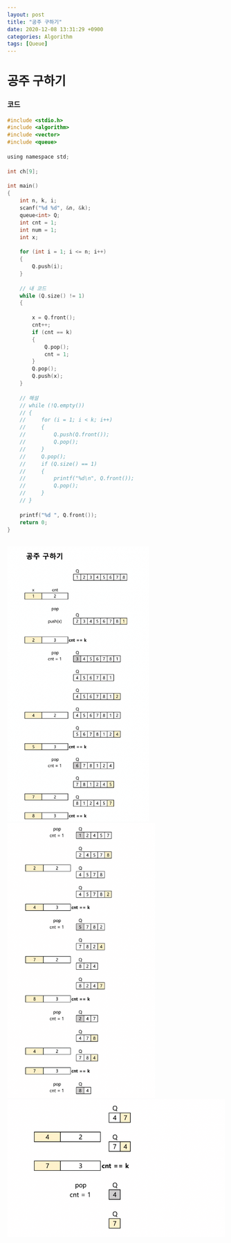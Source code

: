 ```yaml
---
layout: post
title: "공주 구하기"
date: 2020-12-08 13:31:29 +0900
categories: Algorithm
tags: [Queue]
---
```


# 공주 구하기

### 코드

```c
#include <stdio.h>
#include <algorithm>
#include <vector>
#include <queue>

using namespace std;

int ch[9];

int main()
{
    int n, k, i;
    scanf("%d %d", &n, &k);
    queue<int> Q;
    int cnt = 1;
    int num = 1;
    int x;

    for (int i = 1; i <= n; i++)
    {
        Q.push(i);
    }

    // 내 코드
    while (Q.size() != 1)
    {

        x = Q.front();
        cnt++;
        if (cnt == k)
        {
            Q.pop();
            cnt = 1;
        }
        Q.pop();
        Q.push(x);
    }

    // 해설
    // while (!Q.empty())
    // {
    //     for (i = 1; i < k; i++)
    //     {
    //         Q.push(Q.front());
    //         Q.pop();
    //     }
    //     Q.pop();
    //     if (Q.size() == 1)
    //     {
    //         printf("%d\n", Q.front());
    //         Q.pop();
    //     }
    // }

    printf("%d ", Q.front());
    return 0;
}
```

<br/>
<img src="/assets/images/72-1.png" style="zoom:62%;"  />
<br/>
<img src="/assets/images/72-2.png" style="zoom:62%;"  />
<br/>
<img src="/assets/images/72-3.png" style="zoom:62%;"  />
<br/>
